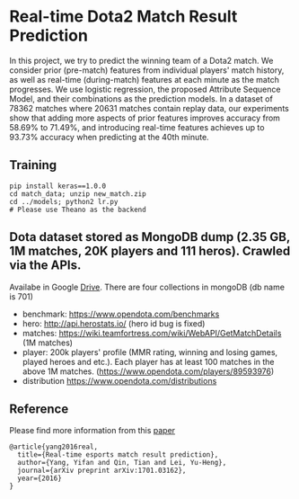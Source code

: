 # Real-time Dota2 Match Result Prediction
In this project, we try to predict the winning team of a Dota2 match. We consider prior (pre-match) features from individual players' match history, as well as real-time (during-match) features at each minute as the match progresses. We use logistic regression, the proposed Attribute Sequence Model, and their combinations as the prediction models. In a dataset of 78362 matches where 20631 matches contain replay data, our experiments show that adding more aspects of prior features improves accuracy from 58.69% to 71.49%, and introducing real-time features achieves up to 93.73% accuracy when predicting at the 40th minute.

## Training
```
pip install keras==1.0.0
cd match_data; unzip new_match.zip
cd ../models; python2 lr.py
# Please use Theano as the backend
```

## Dota dataset stored as MongoDB dump (2.35 GB, 1M matches, 20K players and 111 heros). Crawled via the APIs.
Availabe in Google [Drive](https://drive.google.com/open?id=0BwzxsWu2LtGyS0NiMktmNGxHem8).
There are four collections in mongoDB (db name is 701)
- benchmark: https://www.opendota.com/benchmarks
- hero: http://api.herostats.io/ (hero id bug is fixed)
- matches: https://wiki.teamfortress.com/wiki/WebAPI/GetMatchDetails (1M matches)
- player: 200k players' profile (MMR rating, winning and losing games, played heroes and etc.). Each player has at least 100 matches in the above 1M matches. (https://www.opendota.com/players/89593976)
- distribution https://www.opendota.com/distributions


## Reference
Please find more information from this [paper](https://arxiv.org/abs/1701.03162)
```
@article{yang2016real,
  title={Real-time esports match result prediction},
  author={Yang, Yifan and Qin, Tian and Lei, Yu-Heng},
  journal={arXiv preprint arXiv:1701.03162},
  year={2016}
}
```
